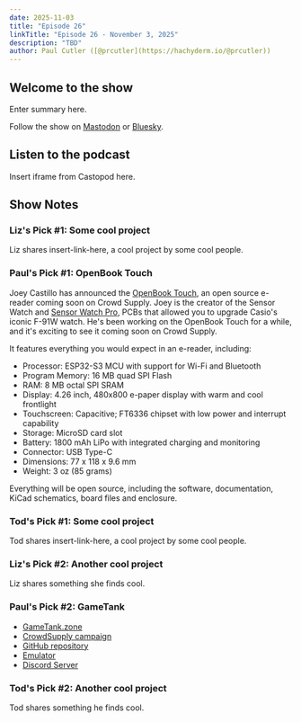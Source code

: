 ```yaml
---
date: 2025-11-03
title: "Episode 26"
linkTitle: "Episode 26 - November 3, 2025"
description: "TBD"
author: Paul Cutler ([@prcutler](https://hachyderm.io/@prcutler))
---
```


## Welcome to the show

Enter summary here.

Follow the show on [Mastodon](https://www.circuitpythonshow.com/@thebootloader/follow) or [Bluesky](https://bsky.app/profile/thebootloader.net).

## Listen to the podcast

Insert iframe from Castopod here.

## Show Notes

### Liz's Pick #1: Some cool project
Liz shares insert-link-here, a cool project by some cool people.

### Paul's Pick #1: OpenBook Touch

Joey Castillo has announced the [OpenBook Touch](https://www.crowdsupply.com/oddly-specific-objects/open-book-touch), an
open source e-reader coming soon on Crowd Supply.  Joey is the creator of the Sensor Watch and [Sensor Watch Pro](https://www.crowdsupply.com/oddly-specific-objects/sensor-watch-pro), PCBs that allowed you to upgrade Casio's iconic F-91W watch.  He's been working on the OpenBook Touch for a while, and it's exciting to see it coming soon on Crowd Supply.

It features everything you would expect in an e-reader, including:

* Processor: ESP32-S3 MCU with support for Wi-Fi and Bluetooth
* Program Memory: 16 MB quad SPI Flash
* RAM: 8 MB octal SPI SRAM
* Display: 4.26 inch, 480x800 e-paper display with warm and cool frontlight
* Touchscreen: Capacitive; FT6336 chipset with low power and interrupt capability
* Storage: MicroSD card slot
* Battery: 1800 mAh LiPo with integrated charging and monitoring
* Connector: USB Type-C
* Dimensions: 77 x 118 x 9.6 mm
* Weight: 3 oz (85 grams)

Everything will be open source, including the software, documentation, KiCad schematics, board files and enclosure.

### Tod's Pick #1: Some cool project
Tod shares insert-link-here, a cool project by some cool people.

### Liz's Pick #2: Another cool project
Liz shares something she finds cool.

### Paul's Pick #2: GameTank

* [GameTank.zone](https://gametank.zone)
* [CrowdSupply campaign](https://www.crowdsupply.com/clydeware/gametank)
* [GitHub repository](https://github.com/clydeshaffer/gametank)
* [Emulator](https://github.com/clydeshaffer/GameTankEmulator)
* [Discord Server](https://discord.gg/8z7hncf4GY)

### Tod's Pick #2: Another cool project
Tod shares something he finds cool.
